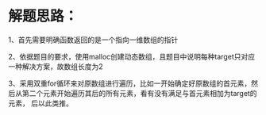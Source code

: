 解题思路：
===
1、首先需要明确函数返回的是一个指向一维数组的指针<br>

2、依据题目的要求，使用malloc创建动态数组，且题目中说明每种target只对应一种解决方案，故数组长度为2<br>

3、采用双重for循环来对原数组进行遍历，比如一开始确定好原数组的首元素，然后从第二个元素开始遍历其后的所有元素，看有没有满足与首元素相加为target的元素，
后以此类推。<br>
